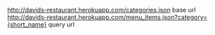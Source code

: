 http://davids-restaurant.herokuapp.com/categories.json base url
http://davids-restaurant.herokuapp.com/menu_items.json?category={short_name} query url